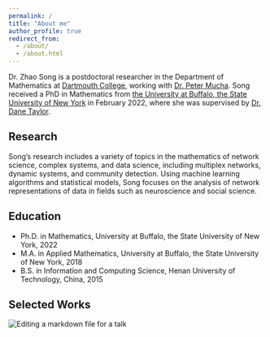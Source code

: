 ```yaml
---
permalink: /
title: "About me"
author_profile: true
redirect_from: 
  - /about/
  - /about.html
---
```

Dr. Zhao Song is a postdoctoral researcher in the Department of Mathematics at [Dartmouth College](https://home.dartmouth.edu/), working with [Dr. Peter Mucha](https://mucha.host.dartmouth.edu/). Song received a PhD in Mathematics from [the University at Buffalo, the State University of New York](https://www.buffalo.edu/) in February 2022, where she was supervised by [Dr. Dane Taylor](https://sites.google.com/site/danetaylorresearch/home?authuser=0).


Research
------
Song’s research includes a variety of topics in the mathematics of network science, complex systems, and data science, including multiplex networks, dynamic systems, and community detection. Using machine learning algorithms and statistical models, Song focuses on the analysis of network representations of data in fields such as neuroscience and social science.


Education
------
* Ph.D. in Mathematics, University at Buffalo, the State University of New York, 2022
* M.A. in Applied Mathematics, University at Buffalo, the State University of New York, 2018
* B.S. in Information and Computing Science, Henan University of Technology, China, 2015


Selected Works
------
![Editing a markdown file for a talk](/images/editing-talk.png)
